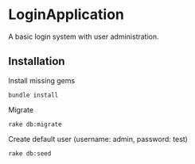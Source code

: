 LoginApplication
=============

A basic login system with user administration.


Installation
-----------

Install missing gems

    bundle install
    
Migrate

    rake db:migrate
    
Create default user (username: admin, password: test)

    rake db:seed

